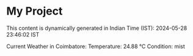 # My Project

This content is dynamically generated in Indian Time (IST): 2024-05-28 23:46:02 IST


Current Weather in Coimbatore:
Temperature: 24.88 °C
Condition: mist
